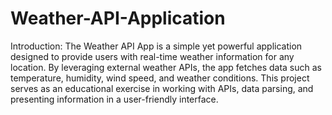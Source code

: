 # Weather-API-Application

Introduction:
The Weather API App is a simple yet powerful application designed to provide users with real-time weather information for any location. By leveraging external weather APIs, the app fetches data such as temperature, humidity, wind speed, and weather conditions. This project serves as an educational exercise in working with APIs, data parsing, and presenting information in a user-friendly interface.
